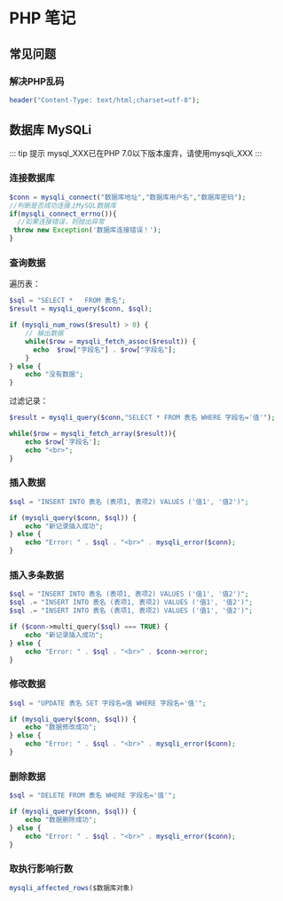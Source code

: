 # PHP 笔记

## 常见问题

### 解决PHP乱码

``` PHP
header("Content-Type: text/html;charset=utf-8");
```

## 数据库 MySQLi

::: tip 提示
mysql_XXX已在PHP 7.0以下版本废弃，请使用mysqli_XXX
:::

### 连接数据库

```PHP
$conn = mysqli_connect("数据库地址","数据库用户名","数据库密码");
//判断是否成功连接上MySQL数据库
if(mysqli_connect_errno()){
  //如果连接错误，则抛出异常
 throw new Exception('数据库连接错误！');
}
```

### 查询数据

遍历表：

```PHP
$sql = "SELECT *   FROM 表名";
$result = mysqli_query($conn, $sql);

if (mysqli_num_rows($result) > 0) {
    // 输出数据
    while($row = mysqli_fetch_assoc($result)) {
      echo  $row["字段名"] . $row["字段名"];
    }
} else {
    echo "没有数据";
}
```

过滤记录：

``` PHP
$result = mysqli_query($conn,"SELECT * FROM 表名 WHERE 字段名='值'");

while($row = mysqli_fetch_array($result)){
    echo $row['字段名'];
    echo "<br>";
}
```

### 插入数据

``` PHP
$sql = "INSERT INTO 表名 (表项1, 表项2) VALUES ('值1', '值2')";

if (mysqli_query($conn, $sql)) {
    echo "新记录插入成功";
} else {
    echo "Error: " . $sql . "<br>" . mysqli_error($conn);
}
```

### 插入多条数据

``` PHP
$sql = "INSERT INTO 表名 (表项1, 表项2) VALUES ('值1', '值2')";
$sql .= "INSERT INTO 表名 (表项1, 表项2) VALUES ('值1', '值2')";
$sql .= "INSERT INTO 表名 (表项1, 表项2) VALUES ('值1', '值2')";

if ($conn->multi_query($sql) === TRUE) {
    echo "新记录插入成功";
} else {
    echo "Error: " . $sql . "<br>" . $conn->error;
}
```

### 修改数据

``` PHP
$sql = "UPDATE 表名 SET 字段名=值 WHERE 字段名='值'";

if (mysqli_query($conn, $sql)) {
    echo "数据修改成功";
} else {
    echo "Error: " . $sql . "<br>" . mysqli_error($conn);
}
```

### 删除数据

``` PHP
$sql = "DELETE FROM 表名 WHERE 字段名='值'";

if (mysqli_query($conn, $sql)) {
    echo "数据删除成功";
} else {
    echo "Error: " . $sql . "<br>" . mysqli_error($conn);
}
```

### 取执行影响行数

``` PHP
mysqli_affected_rows($数据库对象)
```
